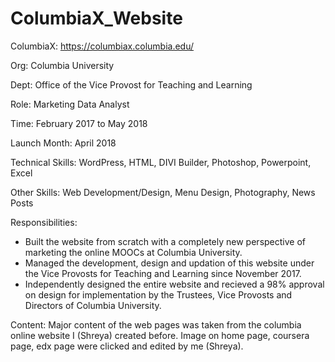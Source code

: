 # ColumbiaX_Website

ColumbiaX: https://columbiax.columbia.edu/

Org: Columbia University

Dept: Office of the Vice Provost for Teaching and Learning

Role: Marketing Data Analyst

Time: February 2017 to May 2018

Launch Month: April 2018

Technical Skills: WordPress, HTML, DIVI Builder, Photoshop, Powerpoint, Excel

Other Skills: Web Development/Design, Menu Design, Photography, News Posts

Responsibilities:
* Built the website from scratch with a completely new perspective of marketing the online MOOCs at Columbia University.
* Managed the development, design and updation of this website under the Vice Provosts for Teaching and Learning since November 2017. 
* Independently designed the entire website and recieved a 98% approval on design for implementation by the Trustees, Vice Provosts and Directors of Columbia University.

Content: Major content of the web pages was taken from the columbia online website I (Shreya) created before. Image on home page, coursera page, edx page were clicked and edited by me (Shreya).
